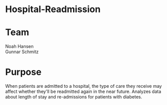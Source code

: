 # Hospital-Readmission  

# Team
Noah Hansen  
Gunnar Schmitz

# Purpose
When patients are admitted to a hospital, the type of care they receive may affect whether they'll be readmitted again in the near future. Analyzes data about length of stay and re-admissions for patients with diabetes.
